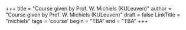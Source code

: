 +++
title = "Course given by Prof. W. Michiels (KULeuven)"
author = "Course given by Prof. W. Michiels (KULeuven)"
draft = false
LinkTitle = "michiels"
tags = 'course'
begin = "TBA"
end = "TBA"
+++
